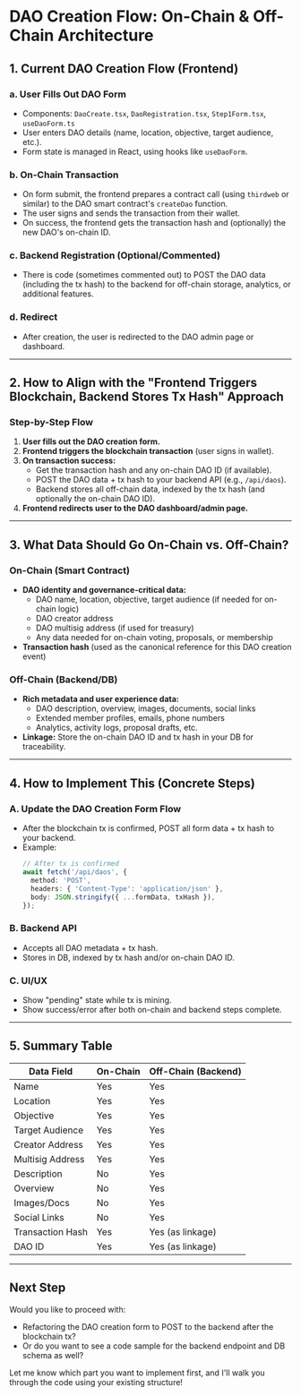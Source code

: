 # DAO Creation Flow: On-Chain & Off-Chain Architecture

## 1. **Current DAO Creation Flow (Frontend)**

### a. User Fills Out DAO Form
- Components: `DaoCreate.tsx`, `DaoRegistration.tsx`, `Step1Form.tsx`, `useDaoForm.ts`
- User enters DAO details (name, location, objective, target audience, etc.).
- Form state is managed in React, using hooks like `useDaoForm`.

### b. On-Chain Transaction
- On form submit, the frontend prepares a contract call (using `thirdweb` or similar) to the DAO smart contract's `createDao` function.
- The user signs and sends the transaction from their wallet.
- On success, the frontend gets the transaction hash and (optionally) the new DAO's on-chain ID.

### c. Backend Registration (Optional/Commented)
- There is code (sometimes commented out) to POST the DAO data (including the tx hash) to the backend for off-chain storage, analytics, or additional features.

### d. Redirect
- After creation, the user is redirected to the DAO admin page or dashboard.

---

## 2. **How to Align with the "Frontend Triggers Blockchain, Backend Stores Tx Hash" Approach**

### Step-by-Step Flow
1. **User fills out the DAO creation form.**
2. **Frontend triggers the blockchain transaction** (user signs in wallet).
3. **On transaction success:**
   - Get the transaction hash and any on-chain DAO ID (if available).
   - POST the DAO data + tx hash to your backend API (e.g., `/api/daos`).
   - Backend stores all off-chain data, indexed by the tx hash (and optionally the on-chain DAO ID).
4. **Frontend redirects user to the DAO dashboard/admin page.**

---

## 3. **What Data Should Go On-Chain vs. Off-Chain?**

### On-Chain (Smart Contract)
- **DAO identity and governance-critical data:**
  - DAO name, location, objective, target audience (if needed for on-chain logic)
  - DAO creator address
  - DAO multisig address (if used for treasury)
  - Any data needed for on-chain voting, proposals, or membership
- **Transaction hash** (used as the canonical reference for this DAO creation event)

### Off-Chain (Backend/DB)
- **Rich metadata and user experience data:**
  - DAO description, overview, images, documents, social links
  - Extended member profiles, emails, phone numbers
  - Analytics, activity logs, proposal drafts, etc.
- **Linkage:** Store the on-chain DAO ID and tx hash in your DB for traceability.

---

## 4. **How to Implement This (Concrete Steps)**

### A. Update the DAO Creation Form Flow
- After the blockchain tx is confirmed, POST all form data + tx hash to your backend.
- Example:
  ```ts
  // After tx is confirmed
  await fetch('/api/daos', {
    method: 'POST',
    headers: { 'Content-Type': 'application/json' },
    body: JSON.stringify({ ...formData, txHash }),
  });
  ```

### B. Backend API
- Accepts all DAO metadata + tx hash.
- Stores in DB, indexed by tx hash and/or on-chain DAO ID.

### C. UI/UX
- Show "pending" state while tx is mining.
- Show success/error after both on-chain and backend steps complete.

---

## 5. **Summary Table**

| Data Field         | On-Chain | Off-Chain (Backend) |
|--------------------|----------|---------------------|
| Name               | Yes      | Yes                 |
| Location           | Yes      | Yes                 |
| Objective          | Yes      | Yes                 |
| Target Audience    | Yes      | Yes                 |
| Creator Address    | Yes      | Yes                 |
| Multisig Address   | Yes      | Yes                 |
| Description        | No       | Yes                 |
| Overview           | No       | Yes                 |
| Images/Docs        | No       | Yes                 |
| Social Links       | No       | Yes                 |
| Transaction Hash   | Yes      | Yes (as linkage)    |
| DAO ID             | Yes      | Yes (as linkage)    |

---

## **Next Step**
Would you like to proceed with:
- Refactoring the DAO creation form to POST to the backend after the blockchain tx?
- Or do you want to see a code sample for the backend endpoint and DB schema as well?

Let me know which part you want to implement first, and I'll walk you through the code using your existing structure!
